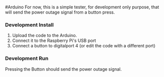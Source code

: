 #Arduino
For now, this is a simple tester, for development only purpose, that will send the power outage signal from a button press.
### Development Install
1. Upload the code to the Arduino.
2. Connect it to the Raspberry Pi's USB port
3. Connect a button to digitalport 4 (or edit the code with a different port)

### Development Run
Pressing the Button should send the power outage signal.